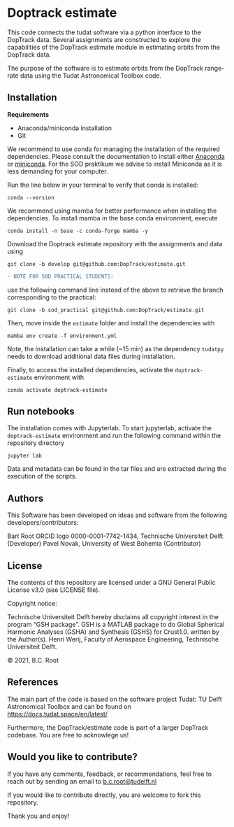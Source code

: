 # Doptrack estimate

This code connects the tudat software via a python interface to the DopTrack data. Several assignments are constructed to explore the capabilities of the DopTrack estimate module in estimating orbits from the DopTrack data.

The purpose of the software is to estimate orbits from the DopTrack range-rate data using the Tudat Astronomical Toolbox code.

## Installation

**Requirements**
- Anaconda/miniconda installation
- Git 

We recommend to use conda for managing the installation of the required dependencies. Please consult the documentation to install either [Anaconda](https://docs.anaconda.com/anaconda/install/) or [miniconda](https://docs.conda.io/en/main/miniconda.html). For the SOD praktikum we advise to install Miniconda as it is less demanding for your computer.

Run the line below in your terminal to verify that conda is installed:
```
conda --version
```

We recommend using mamba for better performance when installing the dependencies. To install mamba in the base conda environment, execute
```
conda install -n base -c conda-forge mamba -y
```

Download the Doptrack estimate repository with the assignments and data using
```
git clone -b develop git@github.com:DopTrack/estimate.git
```
```diff
- NOTE FOR SOD PRACTICAL STUDENTS:
```
use the following command line instead of the above to retrieve the branch corresponding to the practical:
```
git clone -b sod_practical git@github.com:DopTrack/estimate.git
```

Then, move inside the `estimate` folder and install the dependencies with
```
mamba env create -f environment.yml
```

Note, the installation can take a while (~15 min) as the dependency `tudatpy` needs to download additional data files during installation. 

Finally, to access the installed dependencies, activate the `doptrack-estimate` environment with
```
conda activate doptrack-estimate
```

## Run notebooks

The installation comes with Jupyterlab. To start jupyterlab, activate the `doptrack-estimate` environment and run the following command within the repository directory

```
jupyter lab
```

Data and metadata can be found in the tar files and are extracted during the execution of the scripts.

## Authors 
This Software has been developed on ideas and software from the following developers/contributors:

Bart Root ORCID logo 0000-0001-7742-1434, Technische Universiteit Delft (Developer)
Pavel Novak, University of West Bohemia (Contributor)

## License
The contents of this repository are licensed under a GNU General Public License v3.0 (see LICENSE file).

Copyright notice:

Technische Universiteit Delft hereby disclaims all copyright interest in the program “GSH package”. GSH is a MATLAB package to do Global Spherical Harmonic Analyses (GSHA) and Synthesis (GSHS) for Crust1.0. written by the Author(s). Henri Werij, Faculty of Aerospace Engineering, Technische Universiteit Delft.

© 2021, B.C. Root

## References

The main part of the code is based on the software project Tudat: TU Delft Astronomical Toolbox and can be found on https://docs.tudat.space/en/latest/

Furthermore, the DopTrack/estimate code is part of a larger DopTrack codebase. You are free to acknowlege us!

## Would you like to contribute?
If you have any comments, feedback, or recommendations, feel free to reach out by sending an email to b.c.root@tudelft.nl

If you would like to contribute directly, you are welcome to fork this repository.

Thank you and enjoy!
